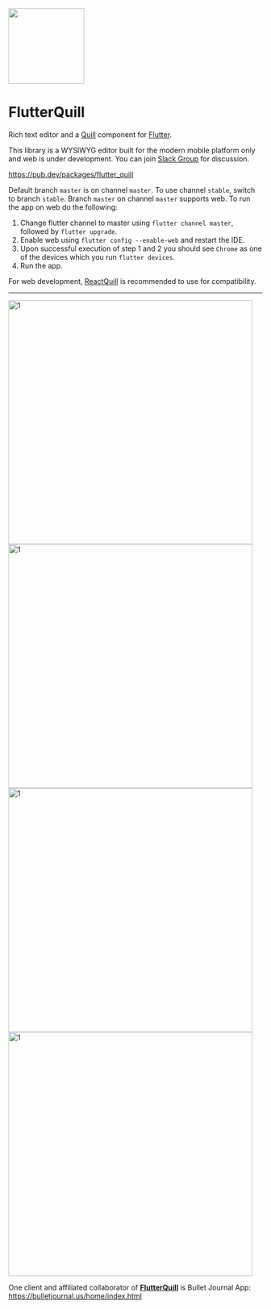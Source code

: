 
<a href="https://bulletjournal.us/home/index.html">
<img src=  
"https://user-images.githubusercontent.com/122956/72955931-ccc07900-3d52-11ea-89b1-d468a6e2aa2b.png"  
 width="150px" height="150px"></a>  
  
# FlutterQuill  
  
Rich text editor and a [Quill] component for [Flutter]. 
  
This library is a WYSIWYG editor built for the modern mobile platform only and web is under development. You can join [Slack Group] for discussion.

https://pub.dev/packages/flutter_quill

Default branch `master` is on channel `master`. To use channel `stable`, switch to branch `stable`.
Branch `master` on channel `master` supports web. To run the app on web do the following:
1) Change flutter channel to master using `flutter channel master`, followed by `flutter upgrade`.
2) Enable web using `flutter config --enable-web` and restart the IDE.
3) Upon successful execution of step 1 and 2 you should see `Chrome` as one of the devices which you run `flutter devices`.
4) Run the app.

For web development, [ReactQuill] is recommended to use for compatibility.  
  
---  
  
<img width="484" alt="1" src="https://user-images.githubusercontent.com/122956/103142422-9bb19c80-46b7-11eb-83e4-dd0538a9236e.png">  
<img width="484" alt="1" src="https://user-images.githubusercontent.com/122956/103142455-0531ab00-46b8-11eb-89f8-26a77de9227f.png">  
<img width="484" alt="1" src="https://user-images.githubusercontent.com/122956/102963021-f28f5a00-449c-11eb-8f5f-6e9dd60844c4.png">  
<img width="484" alt="1" src="https://user-images.githubusercontent.com/122956/102977404-c9c88e00-44b7-11eb-9423-b68f3b30b0e0.png">  
  
One client and affiliated collaborator of **[FlutterQuill]** is Bullet Journal App: https://bulletjournal.us/home/index.html 
  
[Quill]: https://quilljs.com  
[Flutter]: https://github.com/flutter/flutter  
[FlutterQuill]: https://pub.dev/packages/flutter_quill  
[ReactQuill]: https://github.com/zenoamaro/react-quill  
[Slack Group]: https://join.slack.com/t/bulletjournal1024/shared_invite/zt-fys7t9hi-ITVU5PGDen1rNRyCjdcQ2g
